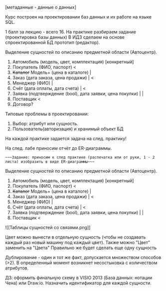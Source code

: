 [метаданные - данные о данных]

Курс построен на проектировании баз данных и их работе на языке SQL.

1 балл за лекцию - всего 16.
На практике разбираем задание (проектировка базы данных)
В ИДЗ сделаем на основе спроектированной БД прототип (редактор).

Выделение сущностей по описанию предметной области (Автоцентр).
1. Автомобиль (модель, цвет, комплектация) [конкретный]
2. Покупатель (ФИО, паспорт)                      <
3. ~~Каталог~~ Модель+ (цена в каталоге)           |
4. Заказ (дата заказа, цена продажи)             |         <
5. Менеджер (ФИО)                                                     |
6. Счёт (дата оплаты, дата счета)                                |                       <  
7. Заявка (подтверждение (bool), дата заявки, цена покупки)  |        |
8. Поставщик                                                                               <
9. Договор?

Типовые проблемы в проектировании: 
1. Выбор: атрибут или сущность.
2. Пользователь(авторизация) и хранимый объект БД

На каждой практике задается задача на след. практику!

На след. лабе приносим отчёт до ER-диаграммы.

	~~~Задание: приносим к след практике (распечатка или от руки, 1 - 2 листа) изобразить в виде ER-диаграммы~~~ 

Выделение сущностей по описанию предметной области (Автоцентр).
1. Автомобиль (модель, цвет, комплектация) [конкретный]
2. Покупатель (ФИО, паспорт)                      <
3. ~~Каталог~~ Модель+ (цена в каталоге)           |
4. Заказ (дата заказа, цена продажи)             |         <
5. Менеджер (ФИО)                                                     |
6. Счёт (дата оплаты, дата счета)                                |                       <  
7. Заявка (подтверждение (bool), дата заявки, цена покупки)  |        |
8. Поставщик                                                                               <


![[Таблицы сущностей со связями.png]]

Цвет можно вынести в отдельную сущность (чтобы не создавать каждый раз новый машину под каждый цвет). Также можно "Цвет" заменить на "Цвета"
Правильно же будет сделать еще одну сущность

Дублирование - один и тот же факт, допускается множеством способов (>2). В определенный момент возникнет несостыковка с количеством атрибутов. 

ДЗ: оформить финальную схему в VISIO 2013 (База данных: нотации Чена) или Draw.io. Назначить идентификатор для каждой сущности. 